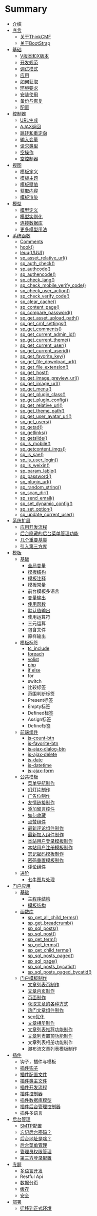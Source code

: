 # Summary

* [介绍](README.md)
* [序言](preface.md)
    * [关于ThinkCMF](about.md)
    * [关于BootStrap](bootstrap.md)
* [基础](foundation.md)
    * [V版本和X版本](base/x_v_difference.md)
    * [开发规范](base/coding_standards.md)
    * [调试模式](base/debug_mode.md)
    * [应用](app.md)
    * [如何获取](base/get_methods.md)
    * [环境要求](base/environmental_requirement.md)
    * [安装使用](base/install.md)
    * [备份与恢复](base/backup_restore.md)
    * [配置](config.md)
* [控制器](controller.md)
    * [URL生成](url.md)
    * [AJAX返回](controller/ajax_return.md)
    * [跳转和重定向](controller/redirect.md)
    * [输入变量](controller/input.md)
    * [请求类型](controller/request_type.md)
    * [空操作](controller/empty_action.md)
    * [空控制器](controller/empty_controller.md)
* [视图](view.md)
    * [模板定义](view/theme.md)
    * [模板主题](view/theme_detail.md)
    * [模板赋值](view/assign.md)
    * [获取内容](view/fetch.md)
    * [模板渲染](view/display.md)
* [模型](model.md)
    * [模型定义](model/definition.md)
    * [模型实例化](model/instancing.md)
    * [连接数据库](lian_jie_shu_ju_ku.md)
    * [更多模型用法](model/more_help.md)
* [系统函数](core_functions.md)
    * [Comments](functions/comments.md)
    * [hook\(\)](functions/hook.md)
    * [leuu\(\)\/UU\(\)](functions/leuu.md)
    * [sp\_asset\_relative\_url\(\)](functions/sp_asset_relative_url.md)
    * [sp\_auth\_check\(\)](functions/sp_auth_check.md)
    * [sp\_authcode\(\)](functions/sp_auth_code.md)
    * [sp\_authencode\(\)](functions/sp_auth_encode.md)
    * [sp\_check\_lang\(\)](sp_check_lang.md)
    * [sp\_check\_mobile\_verify\_code\(\)](spcheckmobileverifycode.md)
    * [sp\_check\_user\_action\(\)](functions/sp_check_user_action.md)
    * [sp\_check\_verify\_code\(\)](functions/sp_check_verify_code.md)
    * [sp\_clear\_cache\(\)](functions/sp_clear_cache.md)
    * [sp\_content\_page\(\)](functions/sp_content_page.md)
    * [sp\_compare\_password\(\)](spcomparepassword.md)
    * [sp\_get\_asset\_upload\_path\(\)](spgetassetuploadpath.md)
    * [sp\_get\_cmf\_settings\(\)](functions/sp_get_cmf_settings.md)
    * [sp\_get\_comments\(\)](functions/sp_get_comments.md)
    * [sp\_get\_current\_admin\_id\(\)](functions/sp_get_current_admin_id.md)
    * [sp\_get\_current\_theme\(\)](spgetcurrenttheme.md)
    * [sp\_get\_current\_user\(\)](functions/sp_get_current_user.md)
    * [sp\_get\_current\_userid\(\)](functions/sp_get_current_userid.md)
    * [sp\_get\_favorite\_key\(\)](functions/sp_get_favorite_key.md)
    * [sp\_get\_file\_download\_url\(\)](spgetfiledownloadurl.md)
    * [sp\_get\_file\_extension\(\)](spgetfileextension.md)
    * [sp\_get\_host\(\)](functions/sp_get_host.md)
    * [sp\_get\_image\_preview\_url\(\)](spgetimagepreviewurl.md)
    * [sp\_get\_image\_url\(\)](spgetimageurl.md)
    * [sp\_get\_menu\(\)](functions/sp_get_menu.md)
    * [sp\_get\_plugin\_class\(\)](functions/sp_get_plugin_class.md)
    * [sp\_get\_plugin\_config\(\)](functions/sp_get_plugin_config.md)
    * [sp\_get\_relative\_url\(\)](functions/sp_get_relative_url.md)
    * [sp\_get\_theme\_path\(\)](functions/sp_get_theme_path.md)
    * [sp\_get\_user\_avatar\_url\(\)](spgetuseravatarurl.md)
    * [sp\_get\_users\(\)](functions/sp_get_users.md)
    * [sp\_getad\(\)](functions/sp_getad.md)
    * [sp\_getlinks\(\)](functions/sp_getlinks.md)
    * [sp\_getslide\(\)](functions/sp_getslide.md)
    * [sp\_is\_mobile\(\)](functions/sp_is_mobile.md)
    * [sp\_getcontent\_imgs\(\)](functions/sp_getcontent_imgs.md)
    * [sp\_is\_sae\(\)](functions/sp_is_sae.md)
    * [sp\_is\_user\_login\(\)](functions/sp_is_user_login.md)
    * [sp\_is\_weixin\(\)](spisweixin.md)
    * [sp\_param\_lable\(\)](functions/sp_param_lable.md)
    * [sp\_password\(\)](functions/sp_password.md)
    * [sp\_plugin\_url\(\)](functions/sp_plugin_url.md)
    * [sp\_random\_string\(\)](functions/sp_random_string.md)
    * [sp\_scan\_dir\(\)](functions/sp_scan_dir.md)
    * [sp\_send\_email\(\)](functions/sp_send_email.md)
    * [sp\_set\_dynamic\_config\(\)](functions/sp_set_dynamic_config.md)
    * [sp\_set\_option\(\)](spsetoption.md)
    * [sp\_update\_current\_user\(\)](functions/sp_update_current_user.md)
* [系统扩展](extends.md)
    * [应用开发流程](extends/application_flow.md)
    * [后台隐藏的后台菜单管理功能](extends/admin_menu.md)
    * [几个重要基类](extends/base_class.md)
    * [引入第三方库](extends/thirdpart_lib.md)
* [模板](theme.md)
    * [基础](theme/base.md)
        * [全局变量](theme/base/global_var.md)
        * [模板结构](theme/base/structure.md)
        * [模板注释](theme/base/comments.md)
        * [模板常量](theme/base/constant.md)
        * 前台模板多语言
        * [变量输出](theme/base/var_echo.md)
        * [使用函数](theme/base/use_functions.md)
        * [默认值输出](theme/base/default_value_echo.md)
        * 使用运算符
        * 三元运算
        * 包含文件
        * 原样输出
    * [模板标签](theme/tag.md)
        * [tc\_include](theme/tags/tc_include.md)
        * [foreach](theme/tags/foreach.md)
        * [volist](theme/tags/volist.md)
        * [php](theme/tags/php.md)
        * [if else](theme/tags/if_else.md)
        * for
        * switch
        * 比较标签
        * 范围判断标签
        * Present标签
        * Empty标签
        * Defined标签
        * Assign标签
        * Define标签
    * [前端组件](theme/js_components.md)
        * [js-count-btn](theme/js/js-count-btn.md)
        * [js-favorite-btn](theme/js/js-favorite-btn.md)
        * [js-ajax-dialog-btn](theme/js/js-ajax-dialog-btn.md)
        * [js-ajax-delete](theme/js/js-ajax-delete.md)
        * [js-date](theme/js/js-date.md)
        * [js-datetime](theme/js/js-datetime.md)
        * [js-ajax-form](theme/js/js-ajax-form.md)
    * [公共模板](theme/public.md)
        * [菜单导航制作](theme/public/nav.md)
        * [幻灯片制作](theme/public/slide.md)
        * [广告位制作](theme/public/ad.md)
        * [友情链接制作](theme/public/link.md)
        * [添加留言控件](theme/public/guestbook.md)
        * [如何收藏](theme/public/favorite.md)
        * [点赞组件](theme/public/like.md)
        * [最新评论组件制作](theme/public/last_comment.md)
        * [最新加入组件制作](theme/public/last_join.md)
        * [本站用户登录模板制作](theme/public/login.md)
        * [本站用户注册模板制作](theme/public/register.md)
        * [忘记密码模板制作](theme/public/forgot_password.md)
        * [密码重置模板制作](theme/public/password_reset.md)
        * [评论组件](theme/public/comment.md)
    * [进阶](advanced.md)
        * [七牛图片处理](advanced/qiniu.md)
* [门户应用](portal.md)
    * [基础](portal/base.md)
        * [主程序结构](portal/base/structure.md)
        * [模板结构](portal/base/theme_structure.md)
    * [函数库](portal/functions.md)
        * [sp\_get\_all\_child\_terms\(\)](portal/spgetallchildterms.md)
        * [sp\_get\_breadcrumb\(\)](portal/spgetbreadcrumb.md)
        * [sp\_sql\_posts\(\)](portal/functions/sp_sql_posts.md)
        * [sp\_sql\_post\(\)](portal/functions/sp_sql_post.md)
        * [sp\_get\_term\(\)](portal/functions/sp_get_term.md)
        * [sp\_get\_terms\(\)](portal/functions/sp_get_terms.md)
        * [sp\_get\_child\_terms\(\)](portal/functions/sp_get_child_terms.md)
        * [sp\_sql\_posts\_paged\(\)](portal/functions/sp_sql_posts_paged.md)
        * [sp\_sql\_page\(\)](portal/functions/sp_sql_page.md)
        * [sp\_sql\_posts\_bycatid\(\)](portal/functions/sp_sql_posts_bycatid.md)
        * [sp\_sql\_posts\_paged\_bycatid\(\)](portal/functions/sp_sql_posts_paged_bycatid.md)
    * [门户模板制作](portal/template.md)
        * [文章列表页制作](portal/template/list.md)
        * [文章内页制作](portal/template/article.md)
        * [页面制作](portal/template/page.md)
        * [获取文章的各种方式](portal/template/get_articles.md)
        * [热门文章组件制作](portal/template/hot_articles.md)
        * [seo优化](portal/template/seo.md)
        * [文章相册制作](portal/wenzhang_xiang_ce_zhi_zuo_md.md)
        * [文章列表推荐功能制作](portal/template/wen_zhang_lie_biao_tui_jian_gong_neng_zhi_zuo.md)
        * [文章列表置顶功能制作](portal/template/wen_zhang_lie_biao_zhi_ding_gong_neng_zhi_zuo.md)
        * 文章列表相册功能制作
        * 瀑布流文章列表模板制作
* [插件](plugin.md)
    * 钩子，插件与模板
    * [插件钩子](plugin/hook.md)
    * [插件配置文件](plugin/config.md)
    * [插件类主文件](plugin/class.md)
    * [插件开发流程](plugin/flow.md)
    * [插件控制器](plugin/controller.md)
    * [插件数据库模型](plugin/model.md)
    * [插件后台管理控制器](plugin/admin_controller.md)
    * 插件多语言
* [后台管理](admin.md)
    * [SMTP配置](admin/smtp.md)
    * [忘记后台密码？](admin/forgot_admin_pw.md)
    * [后台地址是啥？](admin/admin_index_url.md)
    * [后台菜单管理](admin/menu.md)
    * [管理员权限管理](admin/rbac.md)
    * [第三方登录配置](admin/thirdpart_auth.md)
* [专题](special.md)
    * [多语言开发](special/multi_lang.md)
    * Restful Api
    * [数据分页](special/pagination.md)
    * [缓存](special/cache.md)
    * [安全](special/safe.md)
* [部署](deploy.md)
    * [迁移到正式环境](deploy/production.md)


